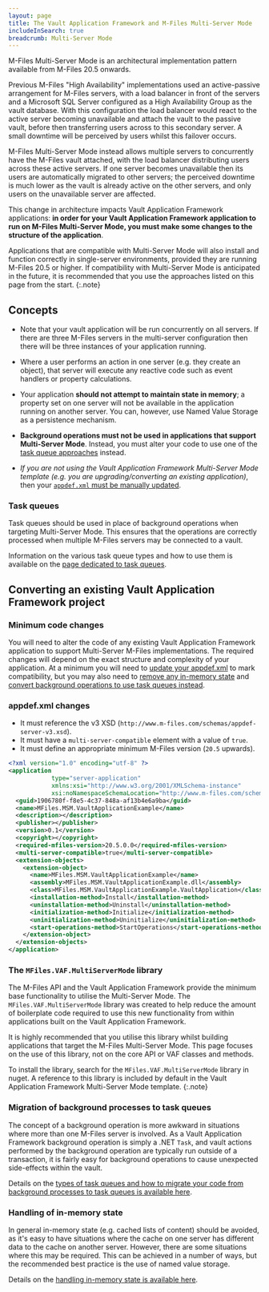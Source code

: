 ```yaml
---
layout: page
title: The Vault Application Framework and M-Files Multi-Server Mode
includeInSearch: true
breadcrumb: Multi-Server Mode
---
```


M-Files Multi-Server Mode is an architectural implementation pattern available from M-Files 20.5 onwards.

Previous M-Files "High Availability" implementations used an active-passive arrangement for M-Files servers, with a load balancer in front of the servers and a Microsoft SQL Server configured as a High Availability Group as the vault database.  With this configuration the load balancer would react to the active server becoming unavailable and attach the vault to the passive vault, before then transferring users across to this secondary server.  A small downtime will be perceived by users whilst this failover occurs.

M-Files Multi-Server Mode instead allows multiple servers to concurrently have the M-Files vault attached, with the load balancer distributing users across these active servers.  If one server becomes unavailable then its users are automatically migrated to other servers; the perceived downtime is much lower as the vault is already active on the other servers, and only users on the unavailable server are affected.

This change in architecture impacts Vault Application Framework applications: **in order for your Vault Application Framework application to run on M-Files Multi-Server Mode, you must make some changes to the structure of the application**.

Applications that are compatible with Multi-Server Mode will also install and function correctly in single-server environments, provided they are running M-Files 20.5 or higher.  If compatibility with Multi-Server Mode is anticipated in the future, it is recommended that you use the approaches listed on this page from the start.
{:.note}

## Concepts

* Note that your vault application will be run concurrently on all servers.  If there are three M-Files servers in the multi-server configuration then there will be three instances of your application running.

* Where a user performs an action in one server (e.g. they create an object), that server will execute any reactive code such as event handlers or property calculations.

* Your application **should not attempt to maintain state in memory**; a property set on one server will not be available in the application running on another server.  You can, however, use Named Value Storage as a persistence mechanism.

* **Background operations must not be used in applications that support Multi-Server Mode**.  Instead, you must alter your code to use one of the [task queue approaches](#task-queues) instead.

* *If you are not using the Vault Application Framework Multi-Server Mode template (e.g. you are upgrading/converting an existing application)*, then your [`appdef.xml` must be manually updated](#appdefxml-changes).

### Task queues

Task queues should be used in place of background operations when targeting Multi-Server Mode.  This ensures that the operations are correctly processed when multiple M-Files servers may be connected to a vault.

Information on the various task queue types and how to use them is available on the [page dedicated to task queues](Task-Queues).

## Converting an existing Vault Application Framework project

### Minimum code changes

You will need to alter the code of any existing Vault Application Framework application to support Multi-Server M-Files implementations.  The required changes will depend on the exact structure and complexity of your application.  At a minimum you will need to [update your appdef.xml](#appdefxml-changes) to mark compatibility, but you may also need to [remove any in-memory state](#handling-of-in-memory-state) and [convert background operations to use task queues instead](#migration-of-background-processes-to-task-queues).

### appdef.xml changes

* It must reference the v3 XSD (`http://www.m-files.com/schemas/appdef-server-v3.xsd`).
* It must have a `multi-server-compatible` element with a value of `true`.
* It must define an appropriate minimum M-Files version (`20.5` upwards).

```xml
<?xml version="1.0" encoding="utf-8" ?>
<application
			type="server-application"
			xmlns:xsi="http://www.w3.org/2001/XMLSchema-instance"
			xsi:noNamespaceSchemaLocation="http://www.m-files.com/schemas/appdef-server-v3.xsd">
  <guid>1906780f-f8e5-4c37-848a-af13b4e6a9ba</guid>
  <name>MFiles.MSM.VaultApplicationExample</name>
  <description></description>
  <publisher></publisher>
  <version>0.1</version>
  <copyright></copyright>
  <required-mfiles-version>20.5.0.0</required-mfiles-version>
  <multi-server-compatible>true</multi-server-compatible>
  <extension-objects>
    <extension-object>
      <name>MFiles.MSM.VaultApplicationExample</name>
      <assembly>MFiles.MSM.VaultApplicationExample.dll</assembly>
      <class>MFiles.MSM.VaultApplicationExample.VaultApplication</class>
      <installation-method>Install</installation-method>
      <uninstallation-method>Uninstall</uninstallation-method>
      <initialization-method>Initialize</initialization-method>
      <uninitialization-method>Uninitialize</uninitialization-method>
      <start-operations-method>StartOperations</start-operations-method>
    </extension-object>
  </extension-objects>
</application>
```

### The `MFiles.VAF.MultiServerMode` library

The M-Files API and the Vault Application Framework provide the minimum base functionality to utilise the Multi-Server Mode.  The `MFiles.VAF.MultiServerMode` library was created to help reduce the amount of boilerplate code required to use this new functionality from within applications built on the Vault Application Framework.

It is highly recommended that you utilise this library whilst building applications that target the M-Files Multi-Server Mode.  This page focuses on the use of this library, not on the core API or VAF classes and methods.

To install the library, search for the `MFiles.VAF.MultiServerMode` library in nuget.  A reference to this library is included by default in the Vault Application Framework Multi-Server Mode template.
{:.note}

### Migration of background processes to task queues

The concept of a background operation is more awkward in situations where more than one M-Files server is involved.  As a Vault Application Framework background operation is simply a .NET `Task`, and vault actions performed by the background operation are typically run outside of a transaction, it is fairly easy for background operations to cause unexpected side-effects within the vault.

Details on the [types of task queues and how to migrate your code from background processes to task queues is available here](Task-Queues).

### Handling of in-memory state

In general in-memory state (e.g. cached lists of content) should be avoided, as it's easy to have situations where the cache on one server has different data to the cache on another server.  However, there are some situations where this may be required.  This can be achieved in a number of ways, but the recommended best practice is the use of named value storage.

Details on the [handling in-memory state is available here](In-Memory-State).
